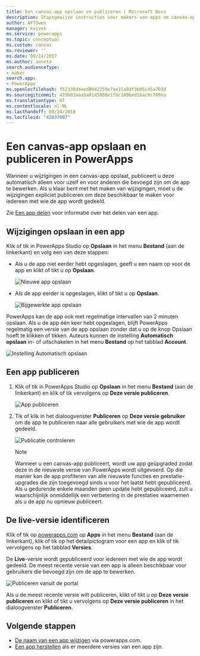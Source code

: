 ```yaml
---
title: Een canvas-app opslaan en publiceren | Microsoft Docs
description: Stapsgewijze instructies voor makers van apps om canvas-apps op te slaan en te publiceren
author: AFTOwen
manager: kvivek
ms.service: powerapps
ms.topic: conceptual
ms.custom: canvas
ms.reviewer: ''
ms.date: 09/14/2017
ms.author: anneta
search.audienceType:
- maker
search.app:
- PowerApps
ms.openlocfilehash: f52338d4eed8942259e7ae15a8df3b05c45a703d
ms.sourcegitcommit: 429b83aaa5a91d5868e1fbc169bed1bac0c709ea
ms.translationtype: HT
ms.contentlocale: nl-NL
ms.lasthandoff: 08/24/2018
ms.locfileid: "42837007"
---
```

# <a name="save-and-publish-a-canvas-app-in-powerapps"></a>Een canvas-app opslaan en publiceren in PowerApps
Wanneer u wijzigingen in een canvas-app opslaat, publiceert u deze automatisch alleen voor uzelf en voor anderen die bevoegd zijn om de app te bewerken. Als u klaar bent met het maken van wijzigingen, moet u de wijzigingen expliciet publiceren om deze beschikbaar te maken voor iedereen met wie de app wordt gedeeld.

Zie [Een app delen](share-app.md) voor informatie over het delen van een app.

## <a name="save-changes-to-an-app"></a>Wijzigingen opslaan in een app
Klik of tik in PowerApps Studio op **Opslaan** in het menu **Bestand** (aan de linkerkant) en volg een van deze stappen:

* Als u de app niet eerder hebt opgeslagen, geeft u een naam op voor de app en klikt of tikt u op **Opslaan**.

    ![Nieuwe app opslaan](./media/save-publish-app/save-as.png)
* Als de app eerder is opgeslagen, klikt of tikt u op **Opslaan**.  

    ![Bijgewerkte app opslaan](./media/save-publish-app/save-app.png)

PowerApps kan de app ook met regelmatige intervallen van 2 minuten opslaan. Als u de app één keer hebt opgeslagen, blijft PowerApps regelmatig een versie van de app opslaan zonder dat u op de knop Opslaan hoeft te klikken of tikken. Auteurs kunnen de instelling **Automatisch opslaan** in- of uitschakelen in het menu **Bestand** op het tabblad **Account**.

![Instelling Automatisch opslaan](./media/save-publish-app/autosave.png)

## <a name="publish-an-app"></a>Een app publiceren
1. Klik of tik in PowerApps Studio op **Opslaan** in het menu **Bestand** (aan de linkerkant) en klik of tik vervolgens op **Deze versie publiceren**.

    ![App publiceren](./media/save-publish-app/publish-app.png)
2. Tik of klik in het dialoogvenster **Publiceren** op **Deze versie gebruiker** om de app te publiceren naar alle gebruikers met wie de app wordt gedeeld.

   ![Publicatie controleren](./media/save-publish-app/publish-review.png)

   > [!NOTE]
   > Wanneer u een canvas-app publiceert, wordt uw app geüpgraded zodat deze in de nieuwste versie van PowerApps wordt uitgevoerd. Op die manier kan de app profiteren van alle nieuwste functies en prestatie-upgrades die zijn toegevoegd sinds u voor het laatst hebt gepubliceerd. Als u gedurende enkele maanden geen update hebt gepubliceerd, zult u waarschijnlijk onmiddellijk een verbetering in de prestaties waarnemen als u de app nu opnieuw publiceert.

## <a name="identify-the-live-version"></a>De live-versie identificeren
Klik of tik op [powerapps.com](https://web.powerapps.com?utm_source=padocs&utm_medium=linkinadoc&utm_campaign=referralsfromdoc) op **Apps** in het menu **Bestand** (aan de linkerkant), klik of tik op het detailpictogram voor een app en klik of tik vervolgens op het tabblad **Versies**.

De **Live**-versie wordt gepubliceerd voor iedereen met wie de app wordt gedeeld. De meest recente versie van een app is alleen beschikbaar voor gebruikers die bevoegd zijn om de app te bewerken.

![Publiceren vanuit de portal](./media/save-publish-app/publish-portal.png)

Als u de meest recente versie wilt publiceren, klikt of tikt u op **Deze versie publiceren** en klikt of tikt u vervolgens op **Deze versie publiceren** in het dialoogvenster **Publiceren**.

## <a name="next-steps"></a>Volgende stappen
* [De naam van een app wijzigen](set-name-tile.md) via powerapps.com.
* [Een app herstellen](restore-an-app.md) als er meerdere versies van een app zijn.
